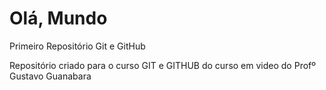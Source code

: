 # Olá, Mundo
 Primeiro Repositório Git e GitHub

 Repositório criado para o curso GIT e GITHUB do curso em video do Profº Gustavo Guanabara

 

